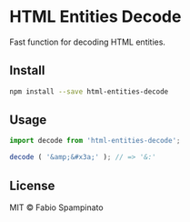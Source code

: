 # HTML Entities Decode

Fast function for decoding HTML entities.

## Install

```sh
npm install --save html-entities-decode
```

## Usage

```ts
import decode from 'html-entities-decode';

decode ( '&amp;&#x3a;' ); // => '&:'
```

## License

MIT © Fabio Spampinato
